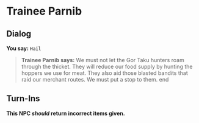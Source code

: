 # Trainee Parnib
## Dialog

**You say:** `Hail`



>**Trainee Parnib says:** We must not let the Gor Taku hunters roam through the thicket. They will reduce our food supply by hunting the hoppers we use for meat. They also aid those blasted bandits that raid our merchant routes. We must put a stop to them.
end

## Turn-Ins



**This NPC *should* return incorrect items given.**





